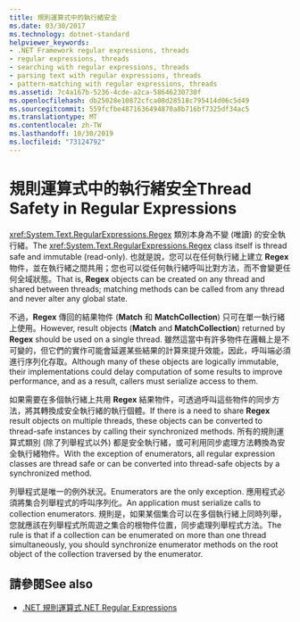 ```yaml
---
title: 規則運算式中的執行緒安全
ms.date: 03/30/2017
ms.technology: dotnet-standard
helpviewer_keywords:
- .NET Framework regular expressions, threads
- regular expressions, threads
- searching with regular expressions, threads
- parsing text with regular expressions, threads
- pattern-matching with regular expressions, threads
ms.assetid: 7c4a167b-5236-4cde-a2ca-58646230730f
ms.openlocfilehash: db25028e10872cfca08d28518c795414d06c5d49
ms.sourcegitcommit: 559fcfbe4871636494870a8b716bf7325df34ac5
ms.translationtype: MT
ms.contentlocale: zh-TW
ms.lasthandoff: 10/30/2019
ms.locfileid: "73124792"
---
```

# <a name="thread-safety-in-regular-expressions"></a><span data-ttu-id="0dc12-102">規則運算式中的執行緒安全</span><span class="sxs-lookup"><span data-stu-id="0dc12-102">Thread Safety in Regular Expressions</span></span>
<span data-ttu-id="0dc12-103"><xref:System.Text.RegularExpressions.Regex> 類別本身為不變 (唯讀) 的安全執行緒。</span><span class="sxs-lookup"><span data-stu-id="0dc12-103">The <xref:System.Text.RegularExpressions.Regex> class itself is thread safe and immutable (read-only).</span></span> <span data-ttu-id="0dc12-104">也就是說，您可以在任何執行緒上建立 **Regex** 物件，並在執行緒之間共用；您也可以從任何執行緒呼叫比對方法，而不會變更任何全域狀態。</span><span class="sxs-lookup"><span data-stu-id="0dc12-104">That is, **Regex** objects can be created on any thread and shared between threads; matching methods can be called from any thread and never alter any global state.</span></span>  
  
 <span data-ttu-id="0dc12-105">不過，**Regex** 傳回的結果物件 (**Match** 和 **MatchCollection**) 只可在單一執行緒上使用。</span><span class="sxs-lookup"><span data-stu-id="0dc12-105">However, result objects (**Match** and **MatchCollection**) returned by **Regex** should be used on a single thread.</span></span> <span data-ttu-id="0dc12-106">雖然這當中有許多物件在邏輯上是不可變的，但它們的實作可能會延遲某些結果的計算來提升效能，因此，呼叫端必須進行序列化存取。</span><span class="sxs-lookup"><span data-stu-id="0dc12-106">Although many of these objects are logically immutable, their implementations could delay computation of some results to improve performance, and as a result, callers must serialize access to them.</span></span>  
  
 <span data-ttu-id="0dc12-107">如果需要在多個執行緒上共用 **Regex** 結果物件，可透過呼叫這些物件的同步方法，將其轉換成安全執行緒的執行個體。</span><span class="sxs-lookup"><span data-stu-id="0dc12-107">If there is a need to share **Regex** result objects on multiple threads, these objects can be converted to thread-safe instances by calling their synchronized methods.</span></span> <span data-ttu-id="0dc12-108">所有的規則運算式類別 (除了列舉程式以外) 都是安全執行緒，或可利用同步處理方法轉換為安全執行緒物件。</span><span class="sxs-lookup"><span data-stu-id="0dc12-108">With the exception of enumerators, all regular expression classes are thread safe or can be converted into thread-safe objects by a synchronized method.</span></span>  
  
 <span data-ttu-id="0dc12-109">列舉程式是唯一的例外狀況。</span><span class="sxs-lookup"><span data-stu-id="0dc12-109">Enumerators are the only exception.</span></span> <span data-ttu-id="0dc12-110">應用程式必須將集合列舉程式的呼叫序列化。</span><span class="sxs-lookup"><span data-stu-id="0dc12-110">An application must serialize calls to collection enumerators.</span></span> <span data-ttu-id="0dc12-111">規則是，如果某個集合可以在多個執行緒上同時列舉，您就應該在列舉程式所周遊之集合的根物件位置，同步處理列舉程式方法。</span><span class="sxs-lookup"><span data-stu-id="0dc12-111">The rule is that if a collection can be enumerated on more than one thread simultaneously, you should synchronize enumerator methods on the root object of the collection traversed by the enumerator.</span></span>  
  
## <a name="see-also"></a><span data-ttu-id="0dc12-112">請參閱</span><span class="sxs-lookup"><span data-stu-id="0dc12-112">See also</span></span>

- [<span data-ttu-id="0dc12-113">.NET 規則運算式</span><span class="sxs-lookup"><span data-stu-id="0dc12-113">.NET Regular Expressions</span></span>](../../../docs/standard/base-types/regular-expressions.md)
